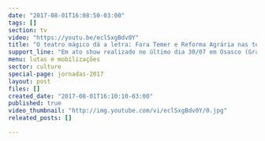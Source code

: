 ```yaml
---
date: "2017-08-01T16:08:50-03:00"
tags: []
section: tv
video: "https://youtu.be/eclSxgBdv0Y"
title: "O teatro mágico dá a letra: Fora Temer e Reforma Agrária nas terras dos corruptos!"
support_line: "Em ato show realizado no último dia 30/07 em Osasco (Grande São Paulo), O Teatro Mágico fez intervenção pedindo Fora Temer e Reforma Agrária nas terras dos corruptos!"
menu: lutas e mobilizações
sector: culture
special-page: jornadas-2017
layout: post
files: []
created_date: "2017-08-01T16:10:10-03:00"
published: true
video_thumbnail: "http://img.youtube.com/vi/eclSxgBdv0Y/0.jpg"
releated_posts: []

---
```

